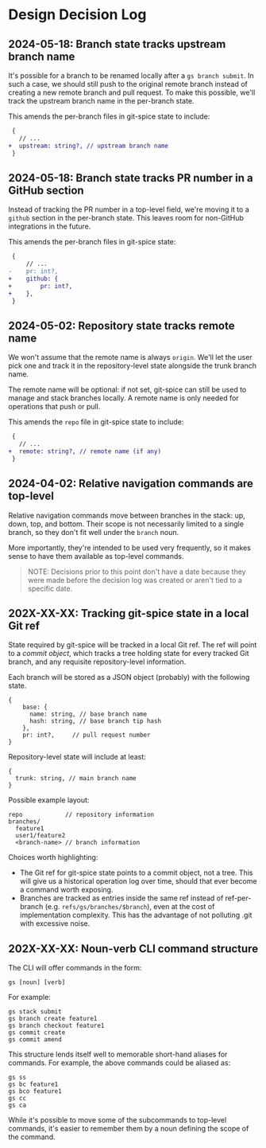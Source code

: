 # Design Decision Log

<!--
    This section tracks design decisions over time.
    Add new entries to the top in the form:

        ### YYYY-MM-DD: Title

        Details

    If a decision changes, don't go back in time to change it.
    Add a new entry explaining the change,
    and add a link from the old entry to the new one.
-->

## 2024-05-18: Branch state tracks upstream branch name

It's possible for a branch to be renamed locally after a `gs branch submit`.
In such a case, we should still push to the original remote branch
instead of creating a new remote branch and pull request.
To make this possible, we'll track the upstream branch name
in the per-branch state.

This amends the per-branch files in git-spice state to include:

```diff
 {
   // ...
+  upstream: string?, // upstream branch name
 }
```

## 2024-05-18: Branch state tracks PR number in a GitHub section

Instead of tracking the PR number in a top-level field,
we're moving it to a `github` section in the per-branch state.
This leaves room for non-GitHub integrations in the future.

This amends the per-branch files in git-spice state:

```diff
 {
     // ...
-    pr: int?,
+    github: {
+        pr: int?,
+    },
 }
```

## 2024-05-02: Repository state tracks remote name

We won't assume that the remote name is always `origin`.
We'll let the user pick one and track it in the repository-level state
alongside the trunk branch name.

The remote name will be optional: if not set,
git-spice can still be used to manage and stack branches locally.
A remote name is only needed for operations that push or pull.

This amends the `repo` file in git-spice state to include:

```diff
 {
   // ...
+  remote: string?, // remote name (if any)
 }
```

## 2024-04-02: Relative navigation commands are top-level

Relative navigation commands move between branches in the stack:
up, down, top, and bottom.
Their scope is not necessarily limited to a single branch,
so they don't fit well under the `branch` noun.

More importantly, they're intended to be used very frequently,
so it makes sense to have them available as top-level commands.

> NOTE:
> Decisions prior to this point don't have a date
> because they were made before the decision log was created
> or aren't tied to a specific date.

## 202X-XX-XX: Tracking git-spice state in a local Git ref

<a id="init-state"></a>

State required by git-spice will be tracked in a local Git ref.
The ref will point to a *commit object*, which tracks a tree
holding state for every tracked Git branch,
and any requisite repository-level information.

Each branch will be stored as a JSON object (probably)
with the following state.

    {
        base: {
          name: string, // base branch name
          hash: string, // base branch tip hash
        },
        pr: int?,     // pull request number
    }

Repository-level state will include at least:

    {
      trunk: string, // main branch name
    }

Possible example layout:

    repo            // repository information
    branches/
      feature1
      user1/feature2
      <branch-name> // branch information

Choices worth highlighting:

- The Git ref for git-spice state points to a commit object, not a tree.
  This will give us a historical operation log over time,
  should that ever become a command worth exposing.
- Branches are tracked as entries inside the same ref
  instead of ref-per-branch (e.g. `refs/gs/branches/$branch`),
  even at the cost of implementation complexity.
  This has the advantage of not polluting .git with excessive noise.

## 202X-XX-XX: Noun-verb CLI command structure

The CLI will offer commands in the form:

    gs [noun] [verb]

For example:

    gs stack submit
    gs branch create feature1
    gs branch checkout feature1
    gs commit create
    gs commit amend

This structure lends itself well to memorable short-hand aliases for commands.
For example, the above commands could be aliased as:

    gs ss
    gs bc feature1
    gs bco feature1
    gs cc
    gs ca

While it's possible to move some of the subcommands to top-level commands,
it's easier to remember them by a noun defining the scope of the command.
